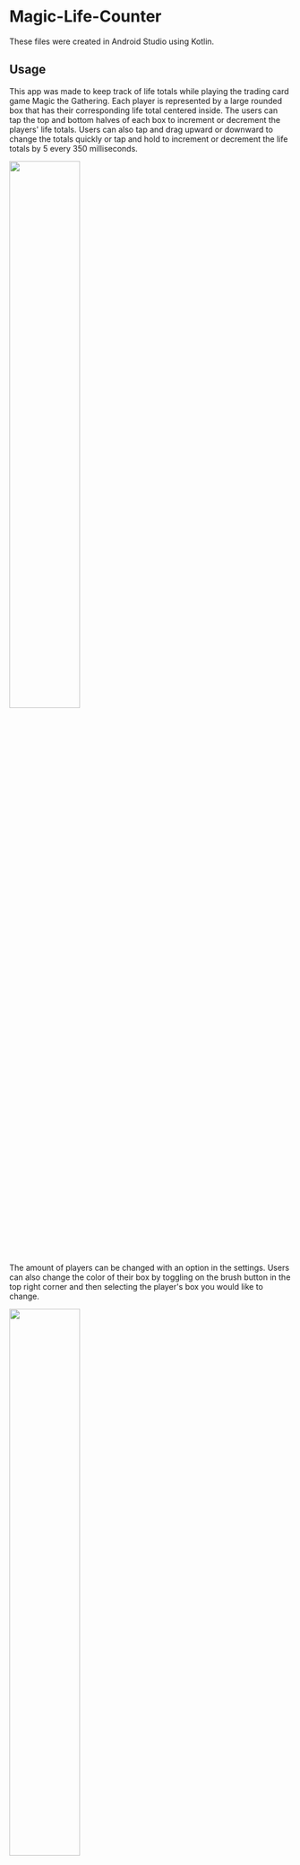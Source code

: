 # Magic-Life-Counter

These files were created in Android Studio using Kotlin.

## Usage

This app was made to keep track of life totals while playing the trading card game Magic the Gathering. Each player is represented by a large rounded box that has their corresponding life total centered inside. The users can tap the top and bottom halves of each box to increment or decrement the players' life totals. Users can also tap and drag upward or downward to change the totals quickly or tap and hold to increment or decrement the life totals by 5 every 350 milliseconds.

<img src=https://user-images.githubusercontent.com/65688007/147306358-85ea7301-2221-4946-a9df-be6c3b703523.png width=50% height=50%>

The amount of players can be changed with an option in the settings. Users can also change the color of their box by toggling on the brush button in the top right corner and then selecting the player's box you would like to change.

<img src=https://user-images.githubusercontent.com/65688007/147306608-bc666c50-bf98-4988-963d-7c05d969db33.png width=50% height=50%>

The play button on the right will randomly pick a player to go first.

<img src=https://user-images.githubusercontent.com/65688007/147307018-79fb842b-9b01-49bb-a01a-740d885207a6.png width=50% height=50%>

Several settings are available in the menu, which is opened by pressing the button in the bottom right corner. These settings allow users to choose the amount of players, starting health, if player displays should rotate, or if they want to reset the game. Any options about timers has not yet been implemented.

<img src=https://user-images.githubusercontent.com/65688007/147307264-357e09cd-14b6-482d-9af6-ef511acb08cb.png width=50% height=50%>

The button in the bottom right of each players' box will allow users to deal commander damage to other players. Select the commander damage button of the player who is dealing the damage and then change the values on the damaged players' cards. Once you are done, select the checkmark button in the player box that was dealing the commander damage.

<img src=https://user-images.githubusercontent.com/65688007/147307331-c5f2b195-d0ae-4d71-a946-4907cbeb3c00.png width=50% height=50%>
